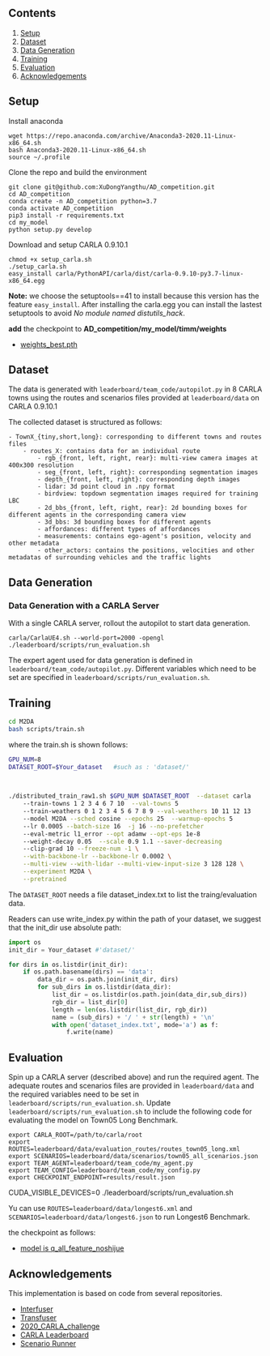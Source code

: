 ## Contents
1. [Setup](#setup)
2. [Dataset](#dataset)
3. [Data Generation](#data-generation)
4. [Training](#training)
5. [Evaluation](#evaluation)
6. [Acknowledgements](#acknowledgements)

## Setup
Install anaconda
```Shell
wget https://repo.anaconda.com/archive/Anaconda3-2020.11-Linux-x86_64.sh
bash Anaconda3-2020.11-Linux-x86_64.sh
source ~/.profile
```

Clone the repo and build the environment

```Shell
git clone git@github.com:XuDongYangthu/AD_competition.git
cd AD_competition
conda create -n AD_competition python=3.7
conda activate AD_competition
pip3 install -r requirements.txt
cd my_model
python setup.py develop
```

Download and setup CARLA 0.9.10.1
```Shell
chmod +x setup_carla.sh
./setup_carla.sh
easy_install carla/PythonAPI/carla/dist/carla-0.9.10-py3.7-linux-x86_64.egg
```

**Note:** we choose the setuptools==41 to install because this version has the feature `easy_install`. After installing the carla.egg you can install the lastest setuptools to avoid *No module named distutils_hack*.

**add** the checkpoint to **AD_competition/my_model/timm/weights**
- [weights_best.pth](https://cloud.tsinghua.edu.cn/f/9f42b1b6795644ad8c8a/?dl=1)

## Dataset
The data is generated with ```leaderboard/team_code/autopilot.py``` in 8 CARLA towns using the routes and scenarios files provided at ```leaderboard/data``` on CARLA 0.9.10.1

The collected dataset is structured as follows:
```
- TownX_{tiny,short,long}: corresponding to different towns and routes files
    - routes_X: contains data for an individual route
        - rgb_{front, left, right, rear}: multi-view camera images at 400x300 resolution
        - seg_{front, left, right}: corresponding segmentation images
        - depth_{front, left, right}: corresponding depth images
        - lidar: 3d point cloud in .npy format
        - birdview: topdown segmentation images required for training LBC
        - 2d_bbs_{front, left, right, rear}: 2d bounding boxes for different agents in the corresponding camera view
        - 3d_bbs: 3d bounding boxes for different agents
        - affordances: different types of affordances
        - measurements: contains ego-agent's position, velocity and other metadata
        - other_actors: contains the positions, velocities and other metadatas of surrounding vehicles and the traffic lights
```

## Data Generation
### Data Generation with a CARLA Server
With a single CARLA server, rollout the autopilot to start data generation.
```Shell
carla/CarlaUE4.sh --world-port=2000 -opengl
./leaderboard/scripts/run_evaluation.sh
```
The expert agent used for data generation is defined in ```leaderboard/team_code/autopilot.py```. Different variables which need to be set are specified in ```leaderboard/scripts/run_evaluation.sh```. 


## Training

```bash
cd M2DA
bash scripts/train.sh
```
where the train.sh is shown follows:
```bash
GPU_NUM=8
DATASET_ROOT=$Your_dataset   #such as : 'dataset/'


 
./distributed_train_raw1.sh $GPU_NUM $DATASET_ROOT  --dataset carla     
    --train-towns 1 2 3 4 6 7 10  --val-towns 5 
    --train-weathers 0 1 2 3 4 5 6 7 8 9 --val-weathers 10 11 12 13 
    --model M2DA --sched cosine --epochs 25  --warmup-epochs 5 
    --lr 0.0005 --batch-size 16  -j 16 --no-prefetcher 
    --eval-metric l1_error --opt adamw --opt-eps 1e-8 
    --weight-decay 0.05  --scale 0.9 1.1 --saver-decreasing 
    --clip-grad 10 --freeze-num -1 \
    --with-backbone-lr --backbone-lr 0.0002 \
    --multi-view --with-lidar --multi-view-input-size 3 128 128 \
    --experiment M2DA \
    --pretrained
```

The `DATASET_ROOT` needs a file dataset_index.txt to list the traing/evaluation data. 

Readers can use write_index.py within the path of your dataset, we suggest that the init_dir use absolute path:

```python
import os
init_dir = Your_dataset #'dataset/'

for dirs in os.listdir(init_dir):
    if os.path.basename(dirs) == 'data':
        data_dir = os.path.join(init_dir, dirs)
        for sub_dirs in os.listdir(data_dir):
            list_dir = os.listdir(os.path.join(data_dir,sub_dirs))
            rgb_dir = list_dir[0]
            length = len(os.listdir(list_dir, rgb_dir))
            name = (sub_dirs) + '/ ' + str(length) + '\n'
            with open('dataset_index.txt', mode='a') as f:
                f.write(name)

```

## Evaluation
Spin up a CARLA server (described above) and run the required agent. The adequate routes and scenarios files are provided in ```leaderboard/data``` and the required variables need to be set in ```leaderboard/scripts/run_evaluation.sh```.
Update ```leaderboard/scripts/run_evaluation.sh``` to include the following code for evaluating the model on Town05 Long Benchmark.
```shell
export CARLA_ROOT=/path/to/carla/root
export ROUTES=leaderboard/data/evaluation_routes/routes_town05_long.xml
export SCENARIOS=leaderboard/data/scenarios/town05_all_scenarios.json
export TEAM_AGENT=leaderboard/team_code/my_agent.py
export TEAM_CONFIG=leaderboard/team_code/my_config.py
export CHECKPOINT_ENDPOINT=results/result.json
```

CUDA_VISIBLE_DEVICES=0 ./leaderboard/scripts/run_evaluation.sh

Yu can use `ROUTES=leaderboard/data/longest6.xml` and `SCENARIOS=leaderboard/data/longest6.json` to run Longest6 Benchmark.


the checkpoint as follows:
- [model is q_all_feature_noshijue](https://cloud.tsinghua.edu.cn/f/762cc0871c7c4d26a303/?dl=1)




## Acknowledgements
This implementation is based on code from several repositories.
- [Interfuser](https://github.com/opendilab/InterFuser.git)
- [Transfuser](https://github.com/autonomousvision/transfuser)
- [2020_CARLA_challenge](https://github.com/bradyz/2020_CARLA_challenge)
- [CARLA Leaderboard](https://github.com/carla-simulator/leaderboard)
- [Scenario Runner](https://github.com/carla-simulator/scenario_runner)

